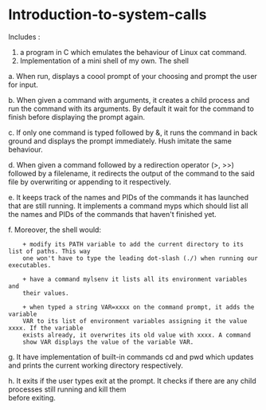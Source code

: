 # Introduction-to-system-calls

Includes :
1. a program in C which emulates the behaviour of Linux cat command.
2. Implementation of a mini shell of my own. The shell

  a. When run, displays a coool prompt of your choosing and prompt the user for input.
  
  b. When given a command with arguments, it creates a child process and run the command with its arguments. By default it  wait for the 
    command to finish before displaying the prompt again.     
    
  c. If only one command is typed followed by &, it runs the command in back ground and displays the prompt immediately. Hush imitate
     the  same behaviour.
     
  d. When given a command followed by a redirection operator (>, >>) followed by a filelename, it redirects the output of the command to 
     the said file by overwriting or appending to it respectively.
     
  e. It keeps track of the names and PIDs of the commands it has launched that are still running. It implements a command myps which 
     should list all the names and PIDs of the commands that haven't finished yet.
     
  f. Moreover, the shell would:   
  
        + modify its PATH variable to add the current directory to its list of paths. This way
        one won't have to type the leading dot-slash (./) when running our executables.
        
        + have a command mylsenv it lists all its environment variables and
        their values.
        
        + when typed a string VAR=xxxx on the command prompt, it adds the variable
        VAR to its list of environment variables assigning it the value xxxx. If the variable
        exists already, it overwrites its old value with xxxx. A command
        show VAR displays the value of the variable VAR.
        
  g. It have implementation of built-in commands cd and pwd which updates and prints the current working directory respectively.
  
  h. It exits if the user types exit at the prompt. It checks if there are any child processes still running and kill them  
     before exiting.
     
